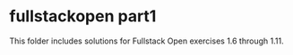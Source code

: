 # fullstackopen part1

This folder includes solutions for Fullstack Open exercises 1.6 through 1.11.
